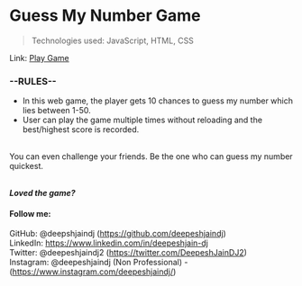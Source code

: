 # Guess My Number Game

> Technologies used: JavaScript, HTML, CSS

Link: [Play Game](https://deepeshjaindj.github.io/guess-my-number-game/)

### --RULES--
- In this web game, the player gets 10 chances to guess my number which lies between 1-50. 
- User can play the game multiple times without reloading and the best/highest score is recorded. 
<br>
You can even challenge your friends. Be the one who can guess my number quickest.
<br>
<br>

***Loved the game?***

#### Follow me:
GitHub: @deepshjaindj (https://github.com/deepeshjaindj) <br>
LinkedIn: https://www.linkedin.com/in/deepeshjain-dj <br>
Twitter: @deepeshjaindj2 (https://twitter.com/DeepeshJainDJ2) <br>
Instagram: @deepeshjaindj (Non Professional) - (https://www.instagram.com/deepeshjaindj/)


